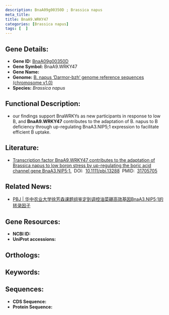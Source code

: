 ```yaml
---
description: BnaA09g00350D ; Brassica napus
meta_title:
title: BnaA9.WRKY47
categories: [Brassica napus]
tags: [  ]
---
```


## Gene Details:
- **Gene ID:**	[BnaA09g00350D]()
- **Gene Symbol:** BnaA9.WRKY47
- **Gene Name:** 
- **Genome:** [B. napus ‘Darmor-bzh’ genome reference sequences (chromosome v1.0)]()
- **Species:** *Brassica napus*

## Functional Description:
   - our findings support BnaWRKYs as new participants in response to low B, and **BnaA9.WRKY47** contributes to the adaptation of B. napus to B deficiency through up-regulating BnaA3.NIP5;1 expression to facilitate efficient B uptake.

## Literature:
   - [Transcription factor BnaA9.WRKY47 contributes to the adaptation of Brassica napus to low boron stress by up-regulating the boric acid channel gene BnaA3.NIP5;1.]( https://onlinelibrary.wiley.com/doi/10.1111/pbi.13288)&nbsp;&nbsp;DOI:&nbsp;&nbsp;[10.1111/pbi.13288](https://onlinelibrary.wiley.com/doi/10.1111/pbi.13288)&nbsp;&nbsp;PMID:&nbsp;&nbsp;[31705705](https://pubmed.ncbi.nlm.nih.gov/31705705/)

## Related News:
   - [PBJ | 华中农业大学徐芳森课题组鉴定到调控油菜硼高效基因BnaA3.NIP5;1的转录因子](https://mp.weixin.qq.com/s?__biz=Mzg3MDEwNDEyMg==&mid=2247486350&idx=2&sn=46188cd8ba51e9e4bb42f5e51e590f85&chksm=ce93a6dbf9e42fcd749c13c453d6eff833eee7c5e1f3dc6160c30395ffd906aaf05182c7350f&scene=27#wechat_redirect)

## Gene Resources:
- **NCBI ID:** [](https://www.ncbi.nlm.nih.gov/gene/?term=)
- **UniProt accessions:** [](https://www.uniprot.org/uniprotkb//entry)

## Orthologs:


## Keywords:


## Sequences:
- **CDS Sequence:**
- **Protein Sequence:**
